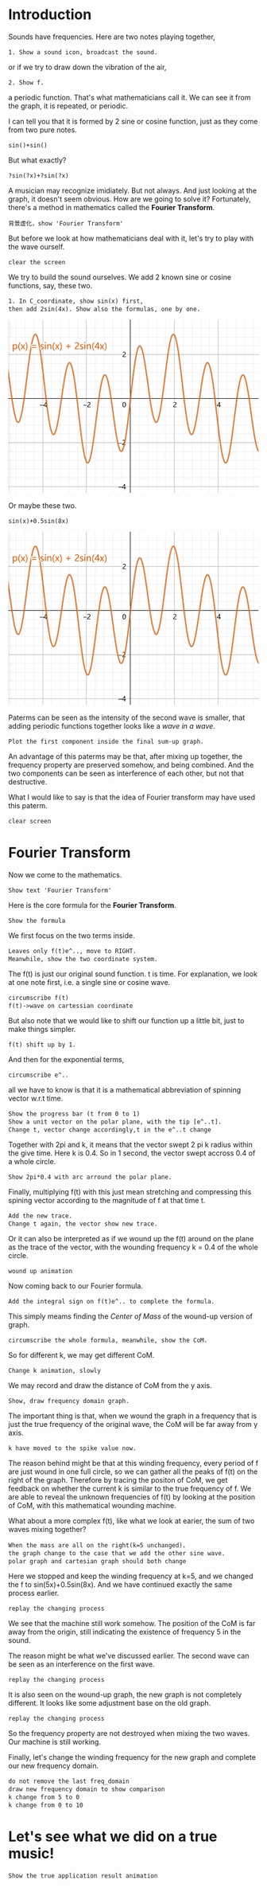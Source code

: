 # Introduction
Sounds have frequencies.
Here are two notes playing together, 
```
1. Show a sound icon, broadcast the sound.
```
or if we try to draw down the vibration of the air, 
```
2. Show f.
```
a periodic function. That's what mathematicians call it. We can see it from the graph, it is repeated, or periodic.

I can tell you that it is formed by 2 sine or cosine function, just as they come from two pure notes.
```
sin()+sin()
```
But what exactly?
```
?sin(?x)+?sin(?x)
```
A musician may recognize imidiately. But not always. And just looking at the graph, it doesn't seem obvious.
How are we going to solve it? Fortunately, there's a method in mathematics called the **Fourier Transform**.
```
背景虚化，show 'Fourier Transform'
```
But before we look at how mathematicians deal with it, let's try to play with the wave ourself. 
```
clear the screen
```
We try to build the sound ourselves. We add 2 known sine or cosine functions, say, these two.
```
1. In C_coordinate, show sin(x) first, 
then add 2sin(4x). Show also the formulas, one by one.
```
![](2022-08-04-18-33-32.png)

Or maybe these two.
```
sin(x)+0.5sin(8x)
```
<!-- sin5x + sin8x -->
![](2022-08-04-18-33-32.png)

Paterms can be seen as the intensity of the second wave is smaller, that adding periodic functions together looks like a *wave in a wave*.
```
Plot the first component inside the final sum-up graph.
```
An advantage of this paterms may be that, after mixing up together, the frequency property are preserved somehow, and being combined. And the two components can be seen as interference of each other, but not that destructive.

What I would like to say is that the idea of Fourier transform may have used this paterm.
```
clear screen
```

# Fourier Transform
Now we come to the mathematics.
```
Show text 'Fourier Transform'
```
Here is the core formula for the **Fourier Transform**.
```
Show the formula
```
We first focus on the two terms inside.
```
Leaves only f(t)e^.., move to RIGHT.
Meanwhile, show the two coordinate system.
```
The f(t) is just our original sound function. t is time. For explanation, we look at one note first, i.e. a single sine or cosine wave. 
```
circumscribe f(t)
f(t)->wave on cartessian coordinate
```
But also note that we would like to shift our function up a little bit, just to make things simpler.
```
f(t) shift up by 1.
```
And then for the exponential terms,
```
circumscribe e^..
```
all we have to know is that it is a mathematical abbreviation of spinning vector w.r.t time.
```
Show the progress bar (t from 0 to 1)
Show a unit vector on the polar plane, with the tip [e^..t].
Change t, vector change accordingly,t in the e^..t change
```
Together with 2pi and k, it means that the vector swept 2 pi k radius within the give time. Here k is 0.4. So in 1 second, the vector swept accross 0.4 of a whole circle.
```
Show 2pi*0.4 with arc arround the polar plane.
```
Finally, multiplying f(t) with this just mean stretching and compressing this spining vector according to the magnitude of f at that time t.
```
Add the new trace.
Change t again, the vector show new trace.
```
Or it can also be interpreted as if we wound up the f(t) around on the plane as the trace of the vector, with the wounding frequency k = 0.4 of the whole circle.
```
wound up animation
```

Now coming back to our Fourier formula.
```
Add the integral sign on f(t)e^.. to complete the formula.
```
This simply meams finding the *Center of Mass* of the wound-up version of graph.
```
circumscribe the whole formula, meanwhile, show the CoM.
```
So for different k, we may get different CoM.
```
Change k animation, slowly
```
We may record and draw the distance of CoM from the y axis.
```
Show, draw frequency domain graph.
```
The important thing is that, when we wound the graph in a frequency that is just the true frequency of the original wave, the CoM will be far away from y axis.
```
k have moved to the spike value now.
```

The reason behind might be that at this winding frequency, every period of f are just wound in one full circle, so we can gather all the peaks of f(t) on the right of the graph. Therefore by tracing the positon of CoM, we get feedback on whether the current k is similar to the true frequency of f. We are able to reveal the unknown frequencies of f(t) by looking at the position of CoM, with this mathematical wounding machine.

What about a more complex f(t), like what we look at earier, the sum of two waves mixing together?
```
When the mass are all on the right(k=5 unchanged)，
the graph change to the case that we add the other sine wave.
polar graph and cartesian graph should both change
```

Here we stopped and keep the winding frequency at k=5, and we changed the f to sin(5x)+0.5sin(8x). And we have continued exactly the same process earlier.

```
replay the changing process
```

We see that the machine still work somehow. The position of the CoM is far away from the origin, still indicating the existence of frequency 5 in the sound.


The reason might be what we've discussed earlier. The second wave can be seen as an interference on the first wave. 
```
replay the changing process
```
It is also seen on the wound-up graph, the new graph is not completely different. It looks like some adjustment base on the old graph.
```
replay the changing process
```
So the frequency property are not destroyed when mixing the two waves. Our machine is still working.

Finally, let's change the winding frequency for the new graph and complete our new frequency domain.
```
do not remove the last freq_domain
draw new frequency domain to show comparison
k change from 5 to 0
k change from 0 to 10
```

# Let's see what we did on a true music!
```
Show the true application result animation
```

